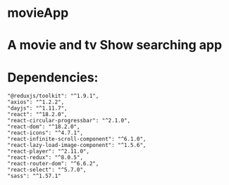 # movieApp
# A movie and tv Show searching app
# Dependencies:
    "@reduxjs/toolkit": "^1.9.1",
    "axios": "^1.2.2",
    "dayjs": "^1.11.7",
    "react": "^18.2.0",
    "react-circular-progressbar": "^2.1.0",
    "react-dom": "^18.2.0",
    "react-icons": "^4.7.1",
    "react-infinite-scroll-component": "^6.1.0",
    "react-lazy-load-image-component": "^1.5.6",
    "react-player": "^2.11.0",
    "react-redux": "^8.0.5",
    "react-router-dom": "^6.6.2",
    "react-select": "^5.7.0",
    "sass": "^1.57.1"
